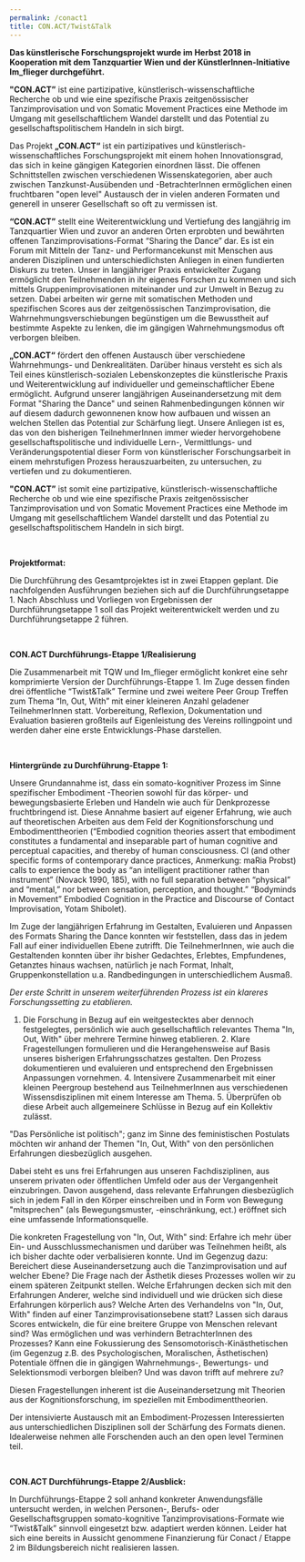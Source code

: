 ```yaml
---
permalink: /conact1
title: CON.ACT/Twist&Talk
---
```

**Das künstlerische Forschungsprojekt wurde im Herbst 2018 in Kooperation mit dem Tanzquartier Wien und der KünstlerInnen-Initiative Im_flieger durchgeführt.**

**"CON.ACT”** ist eine partizipative, künstlerisch-wissenschaftliche Recherche ob und wie eine spezifische Praxis zeitgenössischer Tanzimprovisation und von Somatic Movement Practices eine Methode im Umgang mit gesellschaftlichem Wandel darstellt und das Potential zu gesellschaftspolitischem Handeln in sich birgt.

Das Projekt **„CON.ACT“** ist ein partizipatives und künstlerisch-wissenschaftliches Forschungsprojekt mit einem hohen Innovationsgrad, das sich in keine gängigen Kategorien einordnen lässt. Die offenen Schnittstellen zwischen verschiedenen Wissenskategorien, aber auch zwischen Tanzkunst-Ausübenden und -BetrachterInnen ermöglichen einen fruchtbaren "open level" Austausch der in vielen anderen Formaten und generell in unserer Gesellschaft so oft zu vermissen ist.

**“CON.ACT”** stellt eine Weiterentwicklung und Vertiefung des langjährig im Tanzquartier Wien und zuvor an anderen Orten erprobten und bewährten offenen Tanzimprovisations-Format “Sharing the Dance” dar. Es ist ein Forum mit Mitteln der Tanz- und Performancekunst mit Menschen aus anderen Disziplinen und unterschiedlichsten Anliegen in einen fundierten Diskurs zu treten. Unser in langjähriger Praxis entwickelter Zugang ermöglicht den Teilnehmenden in ihr eigenes Forschen zu kommen und sich mittels Gruppenimprovisationen miteinander und zur Umwelt in Bezug zu setzen. Dabei arbeiten wir gerne mit somatischen Methoden und spezifischen Scores aus der zeitgenössischen Tanzimprovisation, die Wahrnehmungsverschiebungen begünstigen um die Bewusstheit auf bestimmte Aspekte zu lenken, die im gängigen Wahrnehmungsmodus oft verborgen bleiben.

**„CON.ACT“** fördert den offenen Austausch über verschiedene Wahrnehmungs- und Denkrealitäten. Darüber hinaus versteht es sich als Teil eines künstlerisch-sozialen Lebenskonzeptes die künstlerische Praxis und Weiterentwicklung auf individueller und gemeinschaftlicher Ebene ermöglicht. Aufgrund unserer langjährigen Auseinandersetzung mit dem Format "Sharing the Dance" und seinen Rahmenbedingungen können wir auf diesem dadurch gewonnenen know how aufbauen und wissen an welchen Stellen das Potential zur Schärfung liegt. Unsere Anliegen ist es, das von den bisherigen TeilnehmerInnen immer wieder hervorgehobene gesellschaftspolitische und individuelle Lern-, Vermittlungs- und Veränderungspotential dieser Form von künstlerischer Forschungsarbeit in einem mehrstufigen Prozess herauszuarbeiten, zu untersuchen, zu vertiefen und zu dokumentieren.

**"CON.ACT”** ist somit eine partizipative, künstlerisch-wissenschaftliche Recherche ob und wie eine spezifische Praxis zeitgenössischer Tanzimprovisation und von Somatic Movement Practices eine Methode im Umgang mit gesellschaftlichem Wandel darstellt und das Potential zu gesellschaftspolitischem Handeln in sich birgt.

 

**Projektformat:**

Die Durchführung des Gesamtprojektes ist in zwei Etappen geplant. Die nachfolgenden Ausführungen beziehen sich auf die Durchführungsetappe 1. Nach Abschluss und Vorliegen von Ergebnissen der Durchführungsetappe 1 soll das Projekt weiterentwickelt werden und zu Durchführungsetappe 2 führen.

 

**CON.ACT Durchführungs-Etappe 1/Realisierung**

Die Zusammenarbeit mit TQW und Im_flieger ermöglicht konkret eine sehr komprimierte Version der Durchführungs-Etappe 1. Im Zuge dessen finden drei öffentliche “Twist&Talk” Termine und zwei weitere Peer Group Treffen zum Thema “In, Out, With” mit einer kleineren Anzahl geladener TeilnehmerInnen statt. Vorbereitung, Reflexion, Dokumentation und Evaluation basieren großteils auf Eigenleistung des Vereins rollingpoint und werden daher eine erste Entwicklungs-Phase darstellen.

 

**Hintergründe zu Durchführung-Etappe 1:** 

Unsere Grundannahme ist, dass ein somato-kognitiver Prozess im Sinne spezifischer Embodiment -Theorien sowohl für das körper- und bewegungsbasierte Erleben und Handeln wie auch für Denkprozesse fruchtbringend ist. Diese Annahme basiert auf eigener Erfahrung, wie auch auf theoretischen Arbeiten aus dem Feld der Kognitionsforschung und Embodimenttheorien (“Embodied cognition theories assert that embodiment constitutes a fundamental and inseparable part of human cognitive and perceptual capacities, and thereby of human consciousness. CI (and other specific forms of contemporary dance practices, Anmerkung: maRia Probst) calls to experience the body as “an intelligent practitioner rather than instrument” (Novack 1990, 185), with no full separation between “physical” and “mental,” nor between sensation, perception, and thought.” “Bodyminds in Movement” Embodied Cognition in the Practice and Discourse of Contact Improvisation, Yotam Shibolet).

Im Zuge der langjährigen Erfahrung im Gestalten, Evaluieren und Anpassen des Formats Sharing the Dance konnten wir feststellen, dass das in jedem Fall auf einer individuellen Ebene zutrifft. Die TeilnehmerInnen, wie auch die Gestaltenden konnten über ihr bisher Gedachtes, Erlebtes, Empfundenes, Getanztes hinaus wachsen, natürlich je nach Format, Inhalt, Gruppenkonstellation u.a. Randbedingungen in unterschiedlichem Ausmaß.

*Der erste Schritt in unserem weiterführenden Prozess ist ein klareres Forschungssetting zu etablieren.*

1. Die Forschung in Bezug auf ein weitgestecktes aber dennoch festgelegtes, persönlich wie auch gesellschaftlich relevantes Thema "In, Out, With" über mehrere Termine hinweg etablieren. 2. Klare Fragestellungen formulieren und die Herangehensweise auf Basis unseres bisherigen Erfahrungsschatzes gestalten. Den Prozess dokumentieren und evaluieren und entsprechend den Ergebnissen Anpassungen vornehmen. 4. Intensivere Zusammenarbeit mit einer kleinen Peergroup bestehend aus TeilnehmerInnen aus verschiedenen Wissensdisziplinen mit einem Interesse am Thema. 5. Überprüfen ob diese Arbeit auch allgemeinere Schlüsse in Bezug auf ein Kollektiv zulässt.

"Das Persönliche ist politisch"; ganz im Sinne des feministischen Postulats möchten wir anhand der Themen "In, Out, With" von den persönlichen Erfahrungen diesbezüglich ausgehen.

Dabei steht es uns frei Erfahrungen aus unseren Fachdisziplinen, aus unserem privaten oder öffentlichen Umfeld oder aus der Vergangenheit einzubringen. Davon ausgehend, dass relevante Erfahrungen diesbezüglich sich in jedem Fall in den Körper einschreiben und in Form von Bewegung "mitsprechen" (als Bewegungsmuster, -einschränkung, ect.) eröffnet sich eine umfassende Informationsquelle.

Die konkreten Fragestellung von "In, Out, With" sind: Erfahre ich mehr über Ein- und Ausschlussmechanismen und darüber was Teilnehmen heißt, als ich bisher dachte oder verbalisieren konnte. Und im Gegenzug dazu: Bereichert diese Auseinandersetzung auch die Tanzimprovisation und auf welcher Ebene? Die Frage nach der Ästhetik dieses Prozesses wollen wir zu einem späteren Zeitpunkt stellen. Welche Erfahrungen decken sich mit den Erfahrungen Anderer, welche sind individuell und wie drücken sich diese Erfahrungen körperlich aus? Welche Arten des Verhandelns von "In, Out, With" finden auf einer Tanzimprovisationsebene statt? Lassen sich daraus Scores entwickeln, die für eine breitere Gruppe von Menschen relevant sind? Was ermöglichen und was verhindern BetrachterInnen des Prozesses? Kann eine Fokussierung des Sensomotorisch-Kinästhetischen (im Gegenzug z.B. des Psychologischen, Moralischen, Ästhetischen) Potentiale öffnen die in gängigen Wahrnehmungs-, Bewertungs- und Selektionsmodi verborgen bleiben? Und was davon trifft auf mehrere zu?

Diesen Fragestellungen inherent ist die Auseinandersetzung mit Theorien aus der Kognitionsforschung, im speziellen mit Embodimenttheorien.

Der intensivierte Austausch mit an Embodiment-Prozessen Interessierten aus unterschiedlichen Disziplinen soll der Schärfung des Formats dienen. Idealerweise nehmen alle Forschenden auch an den open level Terminen teil.

 

**CON.ACT Durchführungs-Etappe 2/Ausblick:**

In Durchführungs-Etappe 2 soll anhand konkreter Anwendungsfälle untersucht werden, in welchen Personen-, Berufs- oder Gesellschaftsgruppen somato-kognitive Tanzimprovisations-Formate wie “Twist&Talk” sinnvoll eingesetzt bzw. adaptiert werden können. Leider hat sich eine bereits in Aussicht genommene Finanzierung für Conact / Etappe 2 im Bildungsbereich nicht realisieren lassen.
